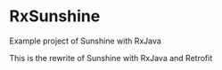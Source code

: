 # RxSunshine
Example project of Sunshine with RxJava 

This is the rewrite of Sunshine with RxJava and Retrofit
